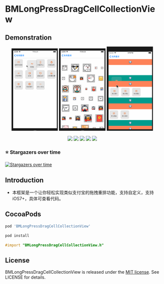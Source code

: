 # BMLongPressDragCellCollectionView

## Demonstration

<p align="center">
    <img  width="30%" src="1.gif"/>
    <img  width="30%" src="2.gif"/>
    <img  width="30%" src="3.gif"/>
<p/>

<p align="center">
<a href="#"><img src="https://img.shields.io/badge/platform-iOS-red.svg"></a>
<a href="#"><img src="https://img.shields.io/badge/support-iOS%207%2B%20-blue.svg?style=flat"></a>
<a href="#"><img src="https://img.shields.io/cocoapods/v/BMLongPressDragCellCollectionView.svg"></a>
<a href="#"><img src="https://img.shields.io/badge/language-Objective--C-orange.svg"></a>
<a href="#"><img src="https://img.shields.io/badge/licenses-MIT-red.svg"></a>
</p>


### ⭐️ Stargazers over time

[![Stargazers over time](https://starchart.cc/liangdahong/BMLongPressDragCellCollectionView.svg)](https://starchart.cc/liangdahong/BMLongPressDragCellCollectionView)

## Introduction

- 本框架是一个让你轻松实现类似支付宝的拖拽重排功能，支持自定义，支持 iOS7+，具体可查看代码。

##  CocoaPods

```ruby
pod 'BMLongPressDragCellCollectionView'
```

```ruby
pod install
```

```objective-c
#import "BMLongPressDragCellCollectionView.h"
```

## License    


BMLongPressDragCellCollectionView is released under the [MIT license](LICENSE). See LICENSE for details.
